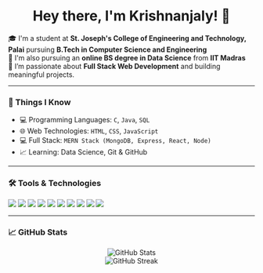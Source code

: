 <h1 align="center">Hey there, I'm Krishnanjaly! 👋</h1>

🎓 I'm a student at **St. Joseph's College of Engineering and Technology, Palai** pursuing **B.Tech in Computer Science and Engineering**  
📘 I'm also pursuing an **online BS degree in Data Science** from **IIT Madras**  
🚀 I’m passionate about **Full Stack Web Development** and building meaningful projects.

---

### 🧠 Things I Know

- 💻 Programming Languages: `C`, `Java`, `SQL`
- 🌐 Web Technologies: `HTML`, `CSS`, `JavaScript`
- 💻 Full Stack: `MERN Stack (MongoDB, Express, React, Node)`
- 📈 Learning: Data Science, Git & GitHub

---

### 🛠️ Tools & Technologies

<p>
  <img src="https://img.shields.io/badge/C-00599C?style=flat&logo=c&logoColor=white"/>
  <img src="https://img.shields.io/badge/Java-007396?style=flat&logo=java&logoColor=white"/>
  <img src="https://img.shields.io/badge/SQL-4479A1?style=flat&logo=postgresql&logoColor=white"/>
  <img src="https://img.shields.io/badge/HTML5-E34F26?style=flat&logo=html5&logoColor=white"/>
  <img src="https://img.shields.io/badge/CSS3-1572B6?style=flat&logo=css3&logoColor=white"/>
  <img src="https://img.shields.io/badge/JavaScript-F7DF1E?style=flat&logo=javascript&logoColor=black"/>
  <img src="https://img.shields.io/badge/React-20232A?style=flat&logo=react&logoColor=61DAFB"/>
  <img src="https://img.shields.io/badge/Node.js-339933?style=flat&logo=node.js&logoColor=white"/>
  <img src="https://img.shields.io/badge/Express.js-000000?style=flat&logo=express&logoColor=white"/>
  <img src="https://img.shields.io/badge/MongoDB-4EA94B?style=flat&logo=mongodb&logoColor=white"/>
</p>

---

### 📈 GitHub Stats

<p align="center">
  <img src="https://github-readme-stats.vercel.app/api?username=Krishnanjaly&show_icons=true&theme=radical" alt="GitHub Stats" />
  <br />
  <img src="https://github-readme-streak-stats.herokuapp.com/?user=Krishnanjaly&theme=radical" alt="GitHub Streak" />
</p>



<!--
**Krishnanjaly/Krishnanjaly** is a ✨ _special_ ✨ repository because its `README.md` (this file) appears on your GitHub profile.

Here are some ideas to get you started:

- 🔭 I’m currently working on ...
- 🌱 I’m currently learning ...
- 👯 I’m looking to collaborate on ...
- 🤔 I’m looking for help with ...
- 💬 Ask me about ...
- 📫 How to reach me: ...
- 😄 Pronouns: ...
- ⚡ Fun fact: ...
-->
